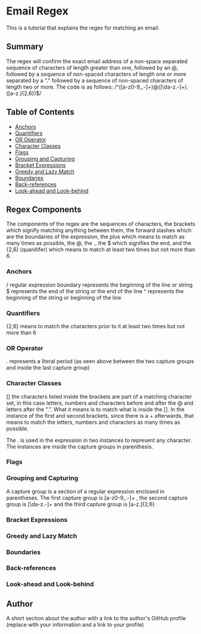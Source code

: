 # Email Regex

This is a tutorial that explains the regex for matching an email.

## Summary

The regex will confirm the exact email address of a non-space separated sequence of characters of length greater than one, followed by an @, followed by a sequence of non-spaced characters of length one or more separated by a "." followed by a sequence of non-spaced characters of length two or more. The code is as follows:
/^([a-z0-9_\.-]+)@([\da-z\.-]+)\.([a-z\.]{2,6})$/

## Table of Contents

- [Anchors](#anchors)
- [Quantifiers](#quantifiers)
- [OR Operator](#or-operator)
- [Character Classes](#character-classes)
- [Flags](#flags)
- [Grouping and Capturing](#grouping-and-capturing)
- [Bracket Expressions](#bracket-expressions)
- [Greedy and Lazy Match](#greedy-and-lazy-match)
- [Boundaries](#boundaries)
- [Back-references](#back-references)
- [Look-ahead and Look-behind](#look-ahead-and-look-behind)

## Regex Components
The components of the regex are the sequences of characters, the brackets which signify matching anything between them, the forward slashes which are the boundaries of the expression, the plus which means to match as many times as possible, the @, the \., the $ which signifies the end, and the {2,6} (quanitifer) which means to match at least two times but not more than 6. 

### Anchors
/ regular expression boundary represents the beginning of the line or string
$ represents the end of the string or the end of the line
^ represents the beginning of the string or beginning of the line

### Quantifiers
{2,6} means to match the characters prior to it at least two times but not more than 6

### OR Operator
\. represents a literal period (as seen above between the two capture groups and inside the last capture group)


### Character Classes
[] the characters listed inside the brackets are part of a matching character set, in this case letters, numbers and characters before and after the @ and letters after the ".". What it means is to match what is inside the []. In the instance of the first and second brackets, since there is a + afterwards, that means to match the letters, numbers and characters as many times as possible. 

The . is used in the expression in two instances to represent any character. The instances are inside the capture groups in parenthesis.

### Flags

### Grouping and Capturing
A capture group is a section of a regular expression enclosed in parentheses. The first capture group is [a-z0-9_\.-]+ , the second capture group is [\da-z\.-]+ and the third capture group is [a-z\.]{2,6}

### Bracket Expressions

### Greedy and Lazy Match

### Boundaries

### Back-references

### Look-ahead and Look-behind

## Author

A short section about the author with a link to the author's GitHub profile (replace with your information and a link to your profile)
